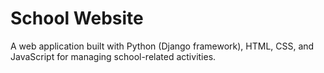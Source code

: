 # School Website
A web application built with Python (Django framework), HTML, CSS, and JavaScript for managing school-related activities.
